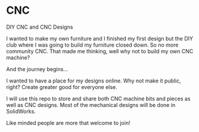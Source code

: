 CNC
===

DIY CNC and CNC Designs

I wanted to make my own furniture and I finished my first design but
the DIY club where I was going to build my furniture closed down. So no more community CNC.
That made me thinking, well why not to build my own CNC machine?

And the journey begins...

I wanted to have a place for my designs online. Why not make it public, right?
Create greater good for everyone else.

I will use this repo to store and share both CNC machine bits and pieces as well as CNC designs.
Most of the mechanical designs will be done in SolidWorks.

Like minded people are more that welcome to join!
